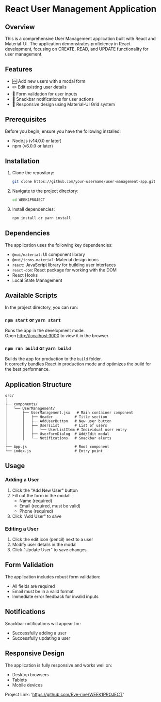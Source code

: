 # React User Management Application

## Overview

This is a comprehensive User Management application built with React and Material-UI. The application demonstrates proficiency in React development, focusing on CREATE, READ, and UPDATE functionality for user management.

## Features

- 🆕 Add new users with a modal form
- ✏️ Edit existing user details
- 📝 Form validation for user inputs
- 🚨 Snackbar notifications for user actions
- 📱 Responsive design using Material-UI Grid system

## Prerequisites

Before you begin, ensure you have the following installed:

- Node.js (v14.0.0 or later)
- npm (v6.0.0 or later)

## Installation

1. Clone the repository:
   ```bash
   git clone https://github.com/your-username/user-management-app.git
   ```

2. Navigate to the project directory:
   ```bash
   cd WEEK1PROJECT
   ```

3. Install dependencies:
   ```bash
   npm install or yarn install
   ```

## Dependencies

The application uses the following key dependencies:

- `@mui/material`: UI component library
- `@mui/icons-material`: Material design icons
- `react`: JavaScript library for building user interfaces
- `react-dom`: React package for working with the DOM
- React Hooks
- Local State Management

## Available Scripts

In the project directory, you can run:

### `npm start` or `yarn start`

Runs the app in the development mode.\
Open [http://localhost:3000](http://localhost:3000) to view it in the browser.

### `npm run build` or `yarn build`

Builds the app for production to the `build` folder.\
It correctly bundles React in production mode and optimizes the build for the best performance.

## Application Structure

```
src/
│
├── components/
│   └── UserManagement/
│       ├── UserManagement.jsx   # Main container component
│       │   ├── Header          # Title section
│       │   ├── AddUserButton   # New user button
│       │   ├── UsersList       # List of users
│       │   │   └── UserListItem # Individual user entry
│       │   ├── UserFormDialog  # Add/Edit modal
│       │   └── Notifications   # Snackbar alerts
│
├── App.js                      # Root component
└── index.js                    # Entry point
```

## Usage

### Adding a User

1. Click the "Add New User" button
2. Fill out the form in the modal:
   - Name (required)
   - Email (required, must be valid)
   - Phone (required)
3. Click "Add User" to save

### Editing a User

1. Click the edit icon (pencil) next to a user
2. Modify user details in the modal
3. Click "Update User" to save changes


## Form Validation

The application includes robust form validation:
- All fields are required
- Email must be in a valid format
- Immediate error feedback for invalid inputs

## Notifications

Snackbar notifications will appear for:
- Successfully adding a user
- Successfully updating a user

## Responsive Design

The application is fully responsive and works well on:
- Desktop browsers
- Tablets
- Mobile devices


Project Link: 'https://github.com/Eve-rine/WEEK1PROJECT'